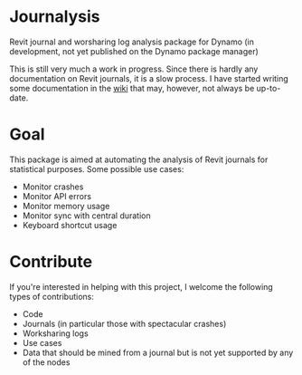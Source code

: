 # Journalysis
Revit journal and worsharing log analysis package for Dynamo (in development, not yet published on the Dynamo package manager)

This is still very much a work in progress. Since there is hardly any documentation on Revit journals, it is a slow process. I have started writing some documentation in the [wiki](https://github.com/andydandy74/Journalysis/wiki) that may, however, not always be up-to-date.

# Goal
This package is aimed at automating the analysis of Revit journals for statistical purposes. Some possible use cases:
- Monitor crashes
- Monitor API errors
- Monitor memory usage
- Monitor sync with central duration
- Keyboard shortcut usage

# Contribute
If you're interested in helping with this project, I welcome the following types of contributions:
- Code
- Journals (in particular those with spectacular crashes)
- Worksharing logs
- Use cases
- Data that should be mined from a journal but is not yet supported by any of the nodes

